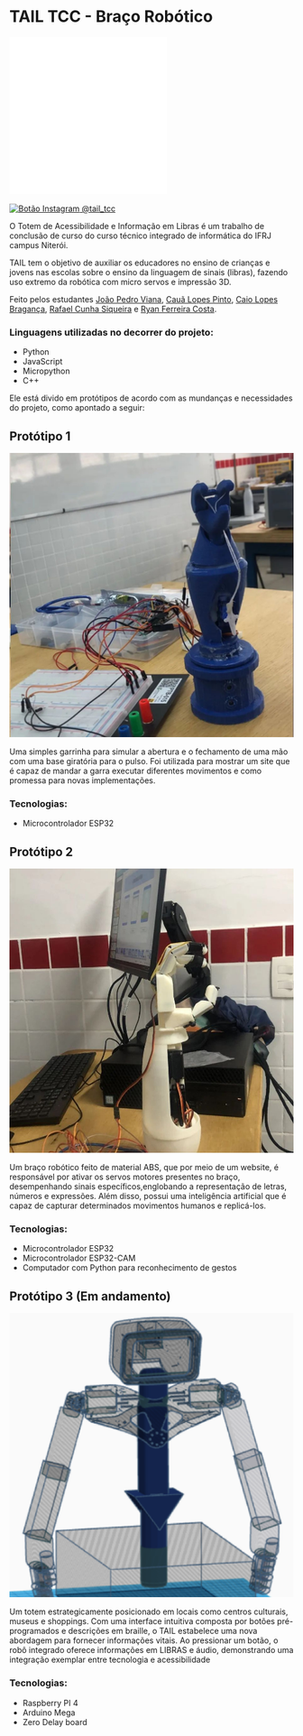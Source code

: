 # TAIL TCC - Braço Robótico

![Logo TAIL](<proto2/riw/cpython/static/images/taillogotipow 1.png>)

[![Botão Instagram](https://camo.githubusercontent.com/5c3f3164b340475c38f1ec3d8c6d0c6e8656fbccac25d06cfb86477079b88638/68747470733a2f2f696d672e736869656c64732e696f2f62616467652f696e7374616772616d2d2532334534343035462e7376673f267374796c653d666f722d7468652d6261646765266c6f676f3d696e7374616772616d266c6f676f436f6c6f723d7768697465) @tail_tcc](https://www.instagram.com/tail_tcc)

O Totem de Acessibilidade e Informação em Libras é um trabalho de conclusão de curso do curso técnico integrado de informática do IFRJ campus Niterói.

TAIL tem o objetivo de auxiliar os educadores no ensino de crianças e jovens nas escolas sobre o ensino da linguagem de sinais (libras), fazendo uso extremo da robótica com micro servos e impressão 3D.

Feito pelos estudantes [João Pedro Viana](https://www.instagram.com/joao.vianas), [Cauã Lopes Pinto](https://www.instagram.com/caua_lp10), [ Caio Lopes Bragança](https://www.instagram.com/qcaiolopes), [Rafael Cunha Siqueira](https://www.instagram.com/rafaelcuns) e [Ryan Ferreira Costa](https://www.instagram.com/ryanfcosta).

### Linguagens utilizadas no decorrer do projeto:

- Python
- JavaScript
- Micropython
- C++

Ele está divido em protótipos de acordo com as mundanças e necessidades do projeto, como apontado a seguir:

## Protótipo 1
![Protótipo 1](images/proto1.jpg)

Uma simples garrinha para simular a abertura e o fechamento de uma mão com uma base giratória para o pulso. Foi utilizada para mostrar um site que é capaz de mandar a garra executar diferentes movimentos e como promessa para novas implementações.

### Tecnologias:

- Microcontrolador ESP32

## Protótipo 2
![Protótipo 2](images/proto2.jpg)

Um braço robótico feito de material ABS, que por meio de um website, é responsável por ativar os servos motores presentes no braço, desempenhando sinais específicos,englobando a representação de letras, números e expressões. Além disso, possui uma inteligência artificial que é capaz de capturar determinados movimentos humanos e replicá-los.

### Tecnologias:

- Microcontrolador ESP32
- Microcontrolador ESP32-CAM
- Computador com Python para reconhecimento de gestos

## Protótipo 3 (Em andamento)
![Protótipo 3](images/proto3.png)

Um totem estrategicamente posicionado em locais como centros culturais, museus e shoppings. Com uma interface intuitiva composta por botões pré-programados e descrições em braille, o TAIL estabelece uma nova abordagem para fornecer informações vitais. Ao pressionar um botão, o robô integrado oferece informações em LIBRAS e áudio, demonstrando uma integração exemplar entre tecnologia e acessibilidade

### Tecnologias:

- Raspberry PI 4
- Arduino Mega
- Zero Delay board
